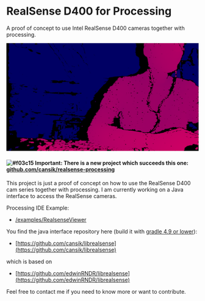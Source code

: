 # RealSense D400 for Processing
A proof of concept to use Intel RealSense D400 cameras together with processing.

![Depth Cam Example](readme/depthimage2.png)

#### ![#f03c15](https://placehold.it/12/f03c15/000000?text=+) Important: There is a new project which succeeds this one: [github.com/cansik/realsense-processing](https://github.com/cansik/realsense-processing)

This project is just a proof of concept on how to use the RealSense D400 cam series together with processing. I am currently working on a Java interface to access the RealSense cameras.

Processing IDE Example:

* [/examples/RealsenseViewer](https://github.com/cansik/realsense-processing/tree/master/examples/RealsenseViewer)

You find the java interface repository here (build it with [gradle 4.9 or lower](https://github.com/cansik/realsense-processing/issues/2#issuecomment-450195961)):

* [https://github.com/cansik/librealsense](https://github.com/cansik/librealsense)

which is based on

* [https://github.com/edwinRNDR/librealsense](https://github.com/edwinRNDR/librealsense)

Feel free to contact me if you need to know more or want to contribute.
